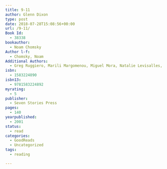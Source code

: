 ```yaml
---
title: 9-11
author: Glenn Dixon
type: post
date: 2018-07-28T15:08:56+00:00
url: /9-11/
Book Id:
  - 38338
bookauthor:
  - Noam Chomsky
Author l-f:
  - Chomsky, Noam
Additional Authors:
  - Greg Ruggiero, Marili Margomenou, Miguel Mora, Natalie Levisalles, Il Manifesto, Hartford Courant, David Barsamian, Radio B92, Elise Fried, Peter Kreysler, Gionarle del Popolo, Michael Albert
isbn:
  - 1583224890
isbn13:
  - 9781583224892
myrating:
  - 5
publisher:
  - Seven Stories Press
pages:
  - 140
yearpublished:
  - 2001
status:
  - read
categories:
  - GoodReads
  - Uncategorized
tags:
  - reading

---
```

